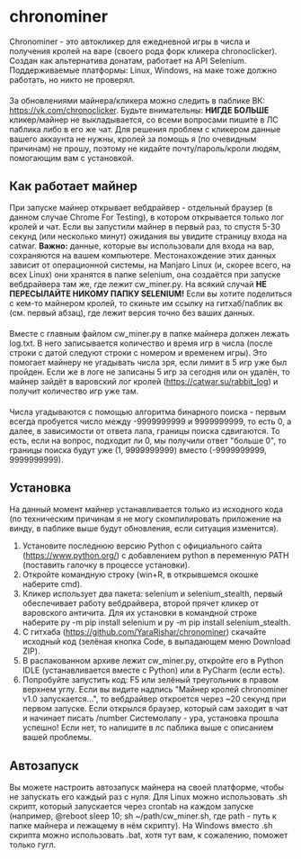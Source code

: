 # chronominer
Chronominer - это автокликер для ежедневной игры в числа и получения кролей на варе (своего рода форк кликера chronoclicker). Создан как альтернатива донатам, работает на API Selenium. Поддерживаемые платформы: Linux, Windows, на маке тоже должно работать, но никто не проверял.
####
За обновлениями майнера/кликера можно следить в паблике ВК: https://vk.com/chronoclicker. Будьте внимательны: **НИГДЕ БОЛЬШЕ** кликер/майнер не выкладывается, со всеми вопросами пишите в ЛС паблика либо в его же чат. Для решения проблем с кликером данные вашего аккаунта не нужны, кролей за помощь я (по очевидным причинам) не прошу, поэтому не кидайте почту/пароль/кроли людям, помогающим вам с установкой.
## Как работает майнер
При запуске майнер открывает вебдрайвер - отдельный браузер (в данном случае Chrome For Testing), в котором открывается только лог кролей и чат. Если вы запустили майнер в первый раз, то спустя 5-30 секунд (или несколько минут) ожидания вы увидите страницу входа на catwar. **Важно:** данные, которые вы использовали для входа на вар, сохраняются на вашем компьютере. Местонахождение этих данных зависит от операционной системы, на Manjaro Linux (и, скорее всего, на всех Linux) они хранятся в папке selenium, она создаётся при запуске вебдрайвера там же, где лежит cw_miner.py. На всякий случай **НЕ ПЕРЕСЫЛАЙТЕ НИКОМУ ПАПКУ SELENIUM!** Если вы хотите поделиться с кем-то майнером кролей, то скиньте им ссылку на гитхаб/паблик вк (см. первый абзац), где лежит версия точно без ваших данных.
####
Вместе с главным файлом cw_miner.py в папке майнера должен лежать log.txt. В него записывается количество и время игр в числа (после строки с датой следуют строки с номером и временем игры). Это помогает майнеру не угадывать числа зря, если лимит в 5 игр уже был пройден. Если же в логе не записаны 5 игр за сегодня или он удалён, то майнер зайдёт в варовский лог кролей (https://catwar.su/rabbit_log) и получит количество игр уже там.
####
Числа угадываются с помощью алгоритма бинарного поиска - первым всегда пробуется число между -9999999999 и 9999999999, то есть 0, а далее, в зависимости от ответа лапа, границы поиска сдвигаются. То есть, если на вопрос, подходит ли 0, мы получили ответ "больше 0", то границы поиска будут уже (1, 9999999999) вместо (-9999999999, 9999999999).
## Установка
На данный момент майнер устанавливается только из исходного кода (по техническим причинам я не могу скомпилировать приложение на винду, в паблике выше будут обновления, если ситуация изменится).
1. Установите последнюю версию Python с официального сайта (https://www.python.org/) с добавлением python в переменную PATH (поставить галочку в процессе установки).
2. Откройте командную строку (win+R, в открывшемся окошке наберите cmd).
3. Кликер использует два пакета: selenium и selenium_stealth, первый обеспечивает работу вебдрайвера, второй прячет кликер от варовского античита. Для их установки в командной строке наберите py -m pip install selenium и py -m pip install selenium_stealth.
4. С гитхаба (https://github.com/YaraRishar/chronominer) скачайте исходный код (зелёная кнопка Code, в выпадающем меню Download ZIP).
5. В распакованном архиве лежит cw_miner.py, откройте его в Python IDLE (устанавливается вместе с Python) или в PyCharm (если есть).
6. Попробуйте запустить код: F5 или зелёный треугольник в правом верхнем углу. Если вы видите надпись "Майнер кролей chronominer v1.0 запускается...", то вебдрайвер откроется через ~20 секунд при первом запуске. Если открылся браузер, который сам заходит в чат и начинает писать /number Системолапу - ура, установка прошла успешно! Если нет, то напишите в лс паблика выше с описанием вашей проблемы.
## Автозапуск
Вы можете настроить автозапуск майнера на своей платформе, чтобы не запускать его каждый раз с нуля. Для Linux можно использовать .sh скрипт, который запускается через crontab на каждом запуске (например, @reboot sleep 10; sh ~/path/cw_miner.sh, где path - путь к папке майнера и лежащему в нём скрипту). На Windows вместо .sh скрипта можно использовать .bat, хотя тут вам, к сожалению, поможет только гугл.
